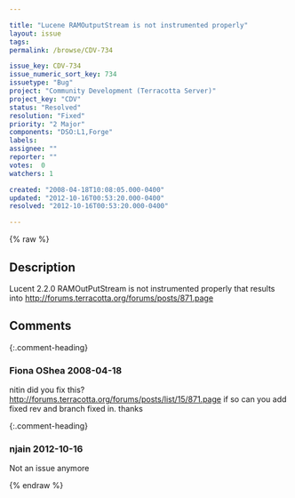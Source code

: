 ```yaml
---

title: "Lucene RAMOutputStream is not instrumented properly"
layout: issue
tags: 
permalink: /browse/CDV-734

issue_key: CDV-734
issue_numeric_sort_key: 734
issuetype: "Bug"
project: "Community Development (Terracotta Server)"
project_key: "CDV"
status: "Resolved"
resolution: "Fixed"
priority: "2 Major"
components: "DSO:L1,Forge"
labels: 
assignee: ""
reporter: ""
votes:  0
watchers: 1

created: "2008-04-18T10:08:05.000-0400"
updated: "2012-10-16T00:53:20.000-0400"
resolved: "2012-10-16T00:53:20.000-0400"

---
```




{% raw %}



## Description

<div markdown="1" class="description">

Lucent 2.2.0 RAMOutPutStream is not instrumented properly that results into http://forums.terracotta.org/forums/posts/871.page



</div>

## Comments


{:.comment-heading}
### **Fiona OShea** <span class="date">2008-04-18</span>

<div markdown="1" class="comment">

nitin did you fix this? http://forums.terracotta.org/forums/posts/list/15/871.page if so can you add fixed rev and branch fixed in. thanks

</div>


{:.comment-heading}
### **njain** <span class="date">2012-10-16</span>

<div markdown="1" class="comment">

Not an issue anymore

</div>



{% endraw %}
